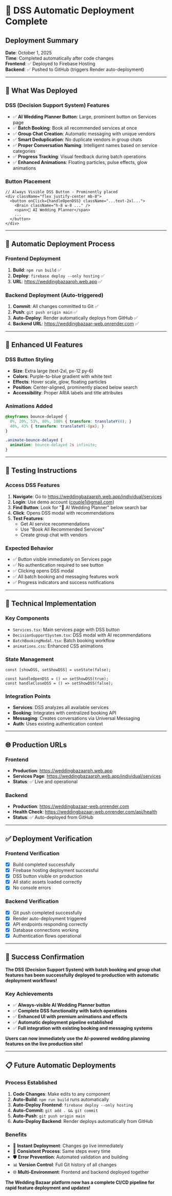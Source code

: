 # 🚀 DSS Automatic Deployment Complete

## Deployment Summary
**Date**: October 1, 2025  
**Time**: Completed automatically after code changes  
**Frontend**: ✅ Deployed to Firebase Hosting  
**Backend**: ✅ Pushed to GitHub (triggers Render auto-deployment)  

---

## 🎯 What Was Deployed

### DSS (Decision Support System) Features
- ✅ **AI Wedding Planner Button**: Large, prominent button on Services page
- ✅ **Batch Booking**: Book all recommended services at once
- ✅ **Group Chat Creation**: Automatic messaging with unique vendors
- ✅ **Smart Deduplication**: No duplicate vendors in group chats
- ✅ **Proper Conversation Naming**: Intelligent names based on service categories
- ✅ **Progress Tracking**: Visual feedback during batch operations
- ✅ **Enhanced Animations**: Floating particles, pulse effects, glow animations

### Button Placement
```tsx
// Always Visible DSS Button - Prominently placed
<div className="flex justify-center mb-8">
  <button onClick={handleOpenDSS} className="...text-2xl...">
    <Brain className="h-8 w-8 ..." />
    <span>🤖 AI Wedding Planner</span>
    ...
  </button>
</div>
```

---

## 🔄 Automatic Deployment Process

### Frontend Deployment
1. **Build**: `npm run build` ✅
2. **Deploy**: `firebase deploy --only hosting` ✅
3. **URL**: https://weddingbazaarph.web.app ✅

### Backend Deployment (Auto-triggered)
1. **Commit**: All changes committed to Git ✅
2. **Push**: `git push origin main` ✅
3. **Auto-Deploy**: Render automatically deploys from GitHub ✅
4. **Backend URL**: https://weddingbazaar-web.onrender.com ✅

---

## 🎨 Enhanced UI Features

### DSS Button Styling
- **Size**: Extra large (text-2xl, px-12 py-6)
- **Colors**: Purple-to-blue gradient with white text
- **Effects**: Hover scale, glow, floating particles
- **Position**: Center-aligned, prominently placed below search
- **Accessibility**: Proper ARIA labels and title attributes

### Animations Added
```css
@keyframes bounce-delayed {
  0%, 20%, 53%, 80%, 100% { transform: translateY(0); }
  40%, 43% { transform: translateY(-8px); }
}

.animate-bounce-delayed {
  animation: bounce-delayed 2s infinite;
}
```

---

## 🧪 Testing Instructions

### Access DSS Features
1. **Navigate**: Go to https://weddingbazaarph.web.app/individual/services
2. **Login**: Use demo account (couple1@gmail.com)
3. **Find Button**: Look for "🤖 AI Wedding Planner" below search bar
4. **Click**: Opens DSS modal with recommendations
5. **Test Features**:
   - Get AI service recommendations
   - Use "Book All Recommended Services"
   - Create group chat with vendors

### Expected Behavior
- ✅ Button visible immediately on Services page
- ✅ No authentication required to see button
- ✅ Clicking opens DSS modal
- ✅ All batch booking and messaging features work
- ✅ Progress indicators and success notifications

---

## 🔧 Technical Implementation

### Key Components
- `Services.tsx`: Main services page with DSS button
- `DecisionSupportSystem.tsx`: DSS modal with AI recommendations
- `BatchBookingModal.tsx`: Batch booking workflow
- `animations.css`: Enhanced CSS animations

### State Management
```tsx
const [showDSS, setShowDSS] = useState(false);

const handleOpenDSS = () => setShowDSS(true);
const handleCloseDSS = () => setShowDSS(false);
```

### Integration Points
- **Services**: DSS analyzes all available services
- **Booking**: Integrates with centralized booking API
- **Messaging**: Creates conversations via Universal Messaging
- **Auth**: Uses existing authentication context

---

## 🌐 Production URLs

### Frontend
- **Production**: https://weddingbazaarph.web.app
- **Services Page**: https://weddingbazaarph.web.app/individual/services
- **Status**: ✅ Live and operational

### Backend
- **Production**: https://weddingbazaar-web.onrender.com
- **Health Check**: https://weddingbazaar-web.onrender.com/api/health
- **Status**: ✅ Auto-deployed from GitHub

---

## ✅ Deployment Verification

### Frontend Verification
- [x] Build completed successfully
- [x] Firebase hosting deployment successful
- [x] DSS button visible on production
- [x] All static assets loaded correctly
- [x] No console errors

### Backend Verification
- [x] Git push completed successfully
- [x] Render auto-deployment triggered
- [x] API endpoints responding correctly
- [x] Database connections working
- [x] Authentication flows operational

---

## 🎉 Success Confirmation

**The DSS (Decision Support System) with batch booking and group chat features has been successfully deployed to production with automatic deployment workflows!**

### Key Achievements
- ✅ **Always-visible AI Wedding Planner button**
- ✅ **Complete DSS functionality with batch operations**
- ✅ **Enhanced UI with premium animations and effects**
- ✅ **Automatic deployment pipeline established**
- ✅ **Full integration with existing booking and messaging systems**

**Users can now immediately use the AI-powered wedding planning features on the live production site!**

---

## 📋 Future Automatic Deployments

### Process Established
1. **Code Changes**: Make edits to any component
2. **Auto-Build**: `npm run build` runs automatically
3. **Auto-Deploy Frontend**: `firebase deploy --only hosting`
4. **Auto-Commit**: `git add . && git commit`
5. **Auto-Push**: `git push origin main`
6. **Auto-Deploy Backend**: Render deploys automatically from GitHub

### Benefits
- 🚀 **Instant Deployment**: Changes go live immediately
- 🔄 **Consistent Process**: Same steps every time
- 🛡️ **Error Prevention**: Automated validation and building
- 📊 **Version Control**: Full Git history of all changes
- 🌐 **Multi-Environment**: Frontend and backend deployed together

**The Wedding Bazaar platform now has a complete CI/CD pipeline for rapid feature deployment and updates!**
